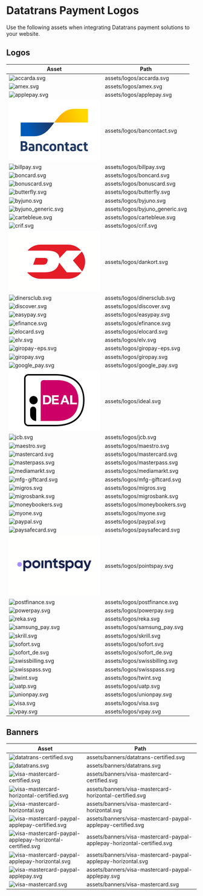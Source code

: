 # Datatrans Payment Logos

Use the following assets when integrating Datatrans payment solutions to your
website.

## Logos

| Asset | Path |
| ----- | ---- |
| ![accarda.svg](https://raw.githubusercontent.com/datatrans/payment-logos/master/assets/logos/accarda.svg?sanitize=true) | assets/logos/accarda.svg |
| ![amex.svg](https://raw.githubusercontent.com/datatrans/payment-logos/master/assets/logos/amex.svg?sanitize=true) | assets/logos/amex.svg |
| ![applepay.svg](https://raw.githubusercontent.com/datatrans/payment-logos/master/assets/logos/applepay.svg?sanitize=true) | assets/logos/applepay.svg |
| ![bancontact.svg](https://raw.githubusercontent.com/datatrans/payment-logos/master/assets/logos/bancontact.svg?sanitize=true) | assets/logos/bancontact.svg |
| ![billpay.svg](https://raw.githubusercontent.com/datatrans/payment-logos/master/assets/logos/billpay.svg?sanitize=true) | assets/logos/billpay.svg |
| ![boncard.svg](https://raw.githubusercontent.com/datatrans/payment-logos/master/assets/logos/boncard.svg?sanitize=true) | assets/logos/boncard.svg |
| ![bonuscard.svg](https://raw.githubusercontent.com/datatrans/payment-logos/master/assets/logos/bonuscard.svg?sanitize=true) | assets/logos/bonuscard.svg |
| ![butterfly.svg](https://raw.githubusercontent.com/datatrans/payment-logos/master/assets/logos/butterfly.svg?sanitize=true) | assets/logos/butterfly.svg |
| ![byjuno.svg](https://raw.githubusercontent.com/datatrans/payment-logos/master/assets/logos/byjuno.svg?sanitize=true) | assets/logos/byjuno.svg |
| ![byjuno_generic.svg](https://raw.githubusercontent.com/datatrans/payment-logos/master/assets/logos/byjuno_generic.svg?sanitize=true) | assets/logos/byjuno_generic.svg |
| ![cartebleue.svg](https://raw.githubusercontent.com/datatrans/payment-logos/master/assets/logos/cartebleue.svg?sanitize=true) | assets/logos/cartebleue.svg |
| ![crif.svg](https://raw.githubusercontent.com/datatrans/payment-logos/master/assets/logos/crif.svg?sanitize=true) | assets/logos/crif.svg |
| ![dankort.svg](https://raw.githubusercontent.com/datatrans/payment-logos/master/assets/logos/dankort.svg?sanitize=true) | assets/logos/dankort.svg |
| ![dinersclub.svg](https://raw.githubusercontent.com/datatrans/payment-logos/master/assets/logos/dinersclub.svg?sanitize=true) | assets/logos/dinersclub.svg |
| ![discover.svg](https://raw.githubusercontent.com/datatrans/payment-logos/master/assets/logos/discover.svg?sanitize=true) | assets/logos/discover.svg |
| ![easypay.svg](https://raw.githubusercontent.com/datatrans/payment-logos/master/assets/logos/easypay.svg?sanitize=true) | assets/logos/easypay.svg |
| ![efinance.svg](https://raw.githubusercontent.com/datatrans/payment-logos/master/assets/logos/efinance.svg?sanitize=true) | assets/logos/efinance.svg |
| ![elocard.svg](https://raw.githubusercontent.com/datatrans/payment-logos/master/assets/logos/elocard.svg?sanitize=true) | assets/logos/elocard.svg |
| ![elv.svg](https://raw.githubusercontent.com/datatrans/payment-logos/master/assets/logos/elv.svg?sanitize=true) | assets/logos/elv.svg |
| ![giropay-eps.svg](https://raw.githubusercontent.com/datatrans/payment-logos/master/assets/logos/giropay-eps.svg?sanitize=true) | assets/logos/giropay-eps.svg |
| ![giropay.svg](https://raw.githubusercontent.com/datatrans/payment-logos/master/assets/logos/giropay.svg?sanitize=true) | assets/logos/giropay.svg |
| ![google_pay.svg](https://raw.githubusercontent.com/datatrans/payment-logos/master/assets/logos/google_pay.svg?sanitize=true) | assets/logos/google_pay.svg |
| ![ideal.svg](https://raw.githubusercontent.com/datatrans/payment-logos/master/assets/logos/ideal.svg?sanitize=true) | assets/logos/ideal.svg |
| ![jcb.svg](https://raw.githubusercontent.com/datatrans/payment-logos/master/assets/logos/jcb.svg?sanitize=true) | assets/logos/jcb.svg |
| ![maestro.svg](https://raw.githubusercontent.com/datatrans/payment-logos/master/assets/logos/maestro.svg?sanitize=true) | assets/logos/maestro.svg |
| ![mastercard.svg](https://raw.githubusercontent.com/datatrans/payment-logos/master/assets/logos/mastercard.svg?sanitize=true) | assets/logos/mastercard.svg |
| ![masterpass.svg](https://raw.githubusercontent.com/datatrans/payment-logos/master/assets/logos/masterpass.svg?sanitize=true) | assets/logos/masterpass.svg |
| ![mediamarkt.svg](https://raw.githubusercontent.com/datatrans/payment-logos/master/assets/logos/mediamarkt.svg?sanitize=true) | assets/logos/mediamarkt.svg |
| ![mfg-giftcard.svg](https://raw.githubusercontent.com/datatrans/payment-logos/master/assets/logos/mfg-giftcard.svg?sanitize=true) | assets/logos/mfg-giftcard.svg |
| ![migros.svg](https://raw.githubusercontent.com/datatrans/payment-logos/master/assets/logos/migros.svg?sanitize=true) | assets/logos/migros.svg |
| ![migrosbank.svg](https://raw.githubusercontent.com/datatrans/payment-logos/master/assets/logos/migrosbank.svg?sanitize=true) | assets/logos/migrosbank.svg |
| ![moneybookers.svg](https://raw.githubusercontent.com/datatrans/payment-logos/master/assets/logos/moneybookers.svg?sanitize=true) | assets/logos/moneybookers.svg |
| ![myone.svg](https://raw.githubusercontent.com/datatrans/payment-logos/master/assets/logos/myone.svg?sanitize=true) | assets/logos/myone.svg |
| ![paypal.svg](https://raw.githubusercontent.com/datatrans/payment-logos/master/assets/logos/paypal.svg?sanitize=true) | assets/logos/paypal.svg |
| ![paysafecard.svg](https://raw.githubusercontent.com/datatrans/payment-logos/master/assets/logos/paysafecard.svg?sanitize=true) | assets/logos/paysafecard.svg |
| ![pointspay.svg](https://raw.githubusercontent.com/datatrans/payment-logos/master/assets/logos/pointspay.svg?sanitize=true) | assets/logos/pointspay.svg |
| ![postfinance.svg](https://raw.githubusercontent.com/datatrans/payment-logos/master/assets/logos/postfinance.svg?sanitize=true) | assets/logos/postfinance.svg |
| ![powerpay.svg](https://raw.githubusercontent.com/datatrans/payment-logos/master/assets/logos/powerpay.svg?sanitize=true) | assets/logos/powerpay.svg |
| ![reka.svg](https://raw.githubusercontent.com/datatrans/payment-logos/master/assets/logos/reka.svg?sanitize=true) | assets/logos/reka.svg |
| ![samsung_pay.svg](https://raw.githubusercontent.com/datatrans/payment-logos/master/assets/logos/samsung_pay.svg?sanitize=true) | assets/logos/samsung_pay.svg |
| ![skrill.svg](https://raw.githubusercontent.com/datatrans/payment-logos/master/assets/logos/skrill.svg?sanitize=true) | assets/logos/skrill.svg |
| ![sofort.svg](https://raw.githubusercontent.com/datatrans/payment-logos/master/assets/logos/sofort.svg?sanitize=true) | assets/logos/sofort.svg |
| ![sofort_de.svg](https://raw.githubusercontent.com/datatrans/payment-logos/master/assets/logos/sofort_de.svg?sanitize=true) | assets/logos/sofort_de.svg |
| ![swissbilling.svg](https://raw.githubusercontent.com/datatrans/payment-logos/master/assets/logos/swissbilling.svg?sanitize=true) | assets/logos/swissbilling.svg |
| ![swisspass.svg](https://raw.githubusercontent.com/datatrans/payment-logos/master/assets/logos/swisspass.svg?sanitize=true) | assets/logos/swisspass.svg |
| ![twint.svg](https://raw.githubusercontent.com/datatrans/payment-logos/master/assets/logos/twint.svg?sanitize=true) | assets/logos/twint.svg |
| ![uatp.svg](https://raw.githubusercontent.com/datatrans/payment-logos/master/assets/logos/uatp.svg?sanitize=true) | assets/logos/uatp.svg |
| ![unionpay.svg](https://raw.githubusercontent.com/datatrans/payment-logos/master/assets/logos/unionpay.svg?sanitize=true) | assets/logos/unionpay.svg |
| ![visa.svg](https://raw.githubusercontent.com/datatrans/payment-logos/master/assets/logos/visa.svg?sanitize=true) | assets/logos/visa.svg |
| ![vpay.svg](https://raw.githubusercontent.com/datatrans/payment-logos/master/assets/logos/vpay.svg?sanitize=true) | assets/logos/vpay.svg |


## Banners

| Asset | Path |
| ----- | ---- |
| ![datatrans-certified.svg](https://raw.githubusercontent.com/datatrans/payment-logos/master/assets/banners/datatrans-certified.svg?sanitize=true) | assets/banners/datatrans-certified.svg |
| ![datatrans.svg](https://raw.githubusercontent.com/datatrans/payment-logos/master/assets/banners/datatrans.svg?sanitize=true) | assets/banners/datatrans.svg |
| ![visa-mastercard-certified.svg](https://raw.githubusercontent.com/datatrans/payment-logos/master/assets/banners/visa-mastercard-certified.svg?sanitize=true) | assets/banners/visa-mastercard-certified.svg |
| ![visa-mastercard-horizontal-certified.svg](https://raw.githubusercontent.com/datatrans/payment-logos/master/assets/banners/visa-mastercard-horizontal-certified.svg?sanitize=true) | assets/banners/visa-mastercard-horizontal-certified.svg |
| ![visa-mastercard-horizontal.svg](https://raw.githubusercontent.com/datatrans/payment-logos/master/assets/banners/visa-mastercard-horizontal.svg?sanitize=true) | assets/banners/visa-mastercard-horizontal.svg |
| ![visa-mastercard-paypal-applepay-certified.svg](https://raw.githubusercontent.com/datatrans/payment-logos/master/assets/banners/visa-mastercard-paypal-applepay-certified.svg?sanitize=true) | assets/banners/visa-mastercard-paypal-applepay-certified.svg |
| ![visa-mastercard-paypal-applepay-horizontal-certified.svg](https://raw.githubusercontent.com/datatrans/payment-logos/master/assets/banners/visa-mastercard-paypal-applepay-horizontal-certified.svg?sanitize=true) | assets/banners/visa-mastercard-paypal-applepay-horizontal-certified.svg |
| ![visa-mastercard-paypal-applepay-horizontal.svg](https://raw.githubusercontent.com/datatrans/payment-logos/master/assets/banners/visa-mastercard-paypal-applepay-horizontal.svg?sanitize=true) | assets/banners/visa-mastercard-paypal-applepay-horizontal.svg |
| ![visa-mastercard-paypal-applepay.svg](https://raw.githubusercontent.com/datatrans/payment-logos/master/assets/banners/visa-mastercard-paypal-applepay.svg?sanitize=true) | assets/banners/visa-mastercard-paypal-applepay.svg |
| ![visa-mastercard.svg](https://raw.githubusercontent.com/datatrans/payment-logos/master/assets/banners/visa-mastercard.svg?sanitize=true) | assets/banners/visa-mastercard.svg |

